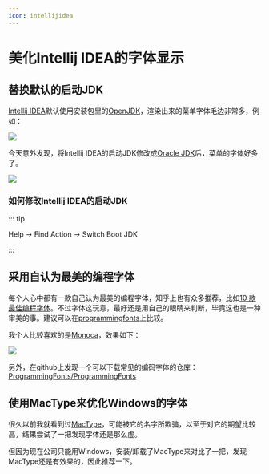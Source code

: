 ```yaml
---
icon: intellijidea
---
```


# 美化Intellij IDEA的字体显示

## 替换默认的启动JDK

[Intellij IDEA](https://www.jetbrains.com/idea/)默认使用安装包里的[OpenJDK](https://openjdk.java.net/)，渲染出来的菜单字体毛边非常多，例如：

![](https://cdn.jsdelivr.net/gh/wuliang142857/pictures-hosting@main/20211213/1.52lyr4vgtgk0.jpg)

今天意外发现，将Intellij IDEA的启动JDK修改成[Oracle JDK](https://www.oracle.com/technetwork/java/javase/downloads/jdk8-downloads-2133151.html)后，菜单的字体好多了。

![](https://cdn.jsdelivr.net/gh/wuliang142857/pictures-hosting@main/20211213/1.5xqs4cypbu80.jpg)

### 如何修改Intellij IDEA的启动JDK

::: tip

Help -> Find Action -> Switch Boot JDK

:::

## 采用自认为最美的编程字体
每个人心中都有一款自己认为最美的编程字体，知乎上也有众多推荐，比如[10 款最佳编程字体](https://zhuanlan.zhihu.com/p/36918101)。不过字体这玩意，最好还是用自己的眼睛来判断，毕竟这也是一种审美的事。建议可以在[programmingfonts](https://app.programmingfonts.org/)上比较。

我个人比较喜欢的是[Monoca](https://en.wikipedia.org/wiki/Monaco_(typeface))，效果如下：

![](https://cdn.jsdelivr.net/gh/wuliang142857/pictures-hosting@main/20211213/1.5k9ugbb2nt00.jpg)

另外，在github上发现一个可以下载常见的编码字体的仓库：[ProgrammingFonts/ProgrammingFonts](https://github.com/ProgrammingFonts/ProgrammingFonts)

## 使用MacType来优化Windows的字体
很久以前我就看到过[MacType](https://www.mactype.net/)，可能被它的名字所欺骗，以至于对它的期望比较高，结果尝试了一把发现字体还是那么虚。

但因为现在公司只能用Windows，安装/卸载了MacType来对比了一把，发现MacType还是有效果的，因此推荐一下。

